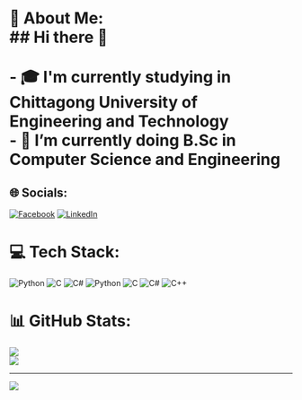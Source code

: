 # 💫 About Me:<br>## Hi there 👋<br><br>- 🎓 I'm currently studying in Chittagong University of Engineering and Technology  <br>- 🌱 I’m currently doing B.Sc in Computer Science and Engineering


## 🌐 Socials:
[![Facebook](https://img.shields.io/badge/Facebook-%231877F2.svg?logo=Facebook&logoColor=white)](https://facebook.com/ahmed.abrar.1612/) [![LinkedIn](https://img.shields.io/badge/LinkedIn-%230077B5.svg?logo=linkedin&logoColor=white)](https://linkedin.com/in/ahmed-abrar-a42699278/) 

# 💻 Tech Stack:
![Python](https://img.shields.io/badge/python-3670A0?style=plastic&logo=python&logoColor=ffdd54) ![C](https://img.shields.io/badge/c-%2300599C.svg?style=plastic&logo=c&logoColor=white) ![C#](https://img.shields.io/badge/c%23-%23239120.svg?style=plastic&logo=csharp&logoColor=white) ![Python](https://img.shields.io/badge/python-3670A0?style=plastic&logo=python&logoColor=ffdd54) ![C](https://img.shields.io/badge/c-%2300599C.svg?style=plastic&logo=c&logoColor=white) ![C#](https://img.shields.io/badge/c%23-%23239120.svg?style=plastic&logo=csharp&logoColor=white) ![C++](https://img.shields.io/badge/c++-%2300599C.svg?style=plastic&logo=c%2B%2B&logoColor=white)
# 📊 GitHub Stats:
![](https://github-readme-streak-stats.herokuapp.com/?user=AhmedAbrarZayad&theme=dark&hide_border=true)<br/>
![](https://github-readme-stats.vercel.app/api/top-langs/?username=AhmedAbrarZayad&theme=dark&hide_border=true&include_all_commits=true&count_private=true&layout=compact)

---
[![](https://visitcount.itsvg.in/api?id=AhmedAbrarZayad&icon=1&color=1)](https://visitcount.itsvg.in)

<!-- Proudly created with GPRM ( https://gprm.itsvg.in ) -->
